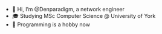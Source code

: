 - 👋 Hi, I’m @Denparadigm, a network engineer
- 🎓 Studying MSc Computer Science @ University of York
- 🌱 Programming is a hobby now

<!---
Denparadigm/Denparadigm is a ✨ special ✨ repository because its `README.md` (this file) appears on your GitHub profile.
You can click the Preview link to take a look at your changes.
--->
